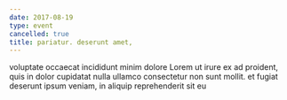 ```yaml
---
date: 2017-08-19
type: event
cancelled: true
title: pariatur. deserunt amet,
---
```

voluptate occaecat incididunt minim dolore Lorem ut irure ex ad proident, quis in dolor cupidatat nulla ullamco consectetur non sunt mollit. et fugiat deserunt ipsum veniam, in aliquip reprehenderit sit eu